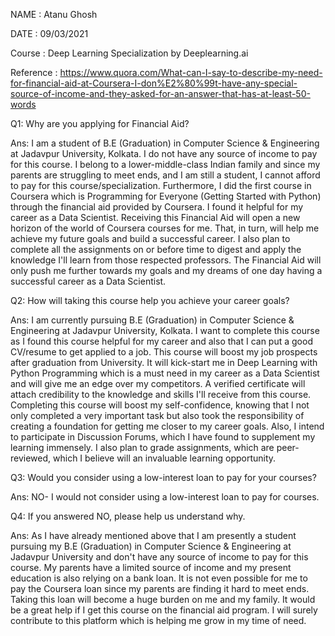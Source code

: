 NAME : Atanu Ghosh


DATE : 09/03/2021


Course : Deep Learning Specialization by Deeplearning.ai


Reference : https://www.quora.com/What-can-I-say-to-describe-my-need-for-financial-aid-at-Coursera-I-don%E2%80%99t-have-any-special-source-of-income-and-they-asked-for-an-answer-that-has-at-least-50-words


Q1: Why are you applying for Financial Aid?

Ans: I am a student of B.E (Graduation) in Computer Science & Engineering at Jadavpur University, Kolkata. I do not have any source of income to pay for this course. I belong to a lower-middle-class Indian family and since my parents are struggling to meet ends, and I am still a student, I cannot afford to pay for this course/specialization. Furthermore, I did the first course in Coursera which is Programming for Everyone (Getting Started with Python) through the financial aid provided by Coursera. I found it helpful for my career as a Data Scientist. Receiving this Financial Aid will open a new horizon of the world of Coursera courses for me. That, in turn, will help me achieve my future goals and build a successful career. I also plan to complete all the assignments on or before time to digest and apply the knowledge I'll learn from those respected professors. The Financial Aid will only push me further towards my goals and my dreams of one day having a successful career as a Data Scientist.


Q2: How will taking this course help you achieve your career goals?

Ans: I am currently pursuing B.E (Graduation) in Computer Science & Engineering at Jadavpur University, Kolkata. I want to complete this course as I found this course helpful for my career and also that I can put a good CV/resume to get applied to a job. This course will boost my job prospects after graduation from University. It will kick-start me in Deep Learning with Python Programming which is a must need in my career as a Data Scientist and will give me an edge over my competitors. A verified certificate will attach credibility to the knowledge and skills I'll receive from this course. Completing this course will boost my self-confidence, knowing that I not only completed a very important task but also took the responsibility of creating a foundation for getting me closer to my career goals. Also, I intend to participate in Discussion Forums, which I have found to supplement my learning immensely. I also plan to grade assignments, which are peer-reviewed, which I believe will an invaluable learning opportunity.


Q3: Would you consider using a low-interest loan to pay for your courses?

Ans: NO- I would not consider using a low-interest loan to pay for courses.


Q4: If you answered NO, please help us understand why.

Ans: As I have already mentioned above that I am presently a student pursuing my B.E (Graduation) in Computer Science & Engineering at Jadavpur University and don't have any source of income to pay for this course. My parents have a limited source of income and my present education is also relying on a bank loan. It is not even possible for me to pay the Coursera loan since my parents are finding it hard to meet ends. Taking this loan will become a huge burden on me and my family. It would be a great help if I get this course on the financial aid program. I will surely contribute to this platform which is helping me grow in my time of need.

